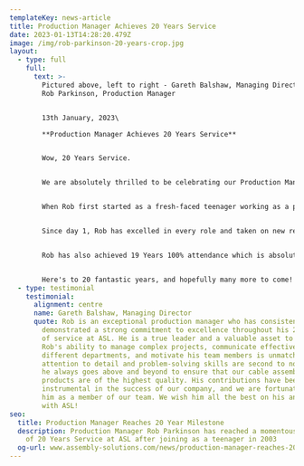 ```yaml
---
templateKey: news-article
title: Production Manager Achieves 20 Years Service
date: 2023-01-13T14:28:20.479Z
image: /img/rob-parkinson-20-years-crop.jpg
layout:
  - type: full
    full:
      text: >-
        P﻿ictured above, left to right - Gareth Balshaw, Managing Director and
        Rob Parkinson, Production Manager


        13th January, 2023\

        **Production Manager Achieves 20 Years Service**


        Wow, 20 Years Service.


        We are absolutely thrilled to be celebrating our Production Manager **Rob Parkinson** for achieving a mind-blowing milestone of 20 Years Service at ASL.


        When Rob first started as a fresh-faced teenager working as a production operator, little did we know, one day he would become a senior manager running our multi-million pound [cable assembly department](www.assembly-solutions.com/cable-assembly).


        Since day 1, Rob has excelled in every role and taken on new responsibilities with confidence and determination. He has been a key player in ASL's growth journey over the last 20 years and has proved to be not only a great leader but is also very knowledgeable on equipment & machinery. Last year Rob helped the company strategically invest £250,000 in new wire preparation & cable assembly machinery to improve processes and increase capacity.


        R﻿ob has also achieved 19 Years 100% attendance which is absolutely incredible.


        Here's to 20 fantastic years, and hopefully many more to come!
  - type: testimonial
    testimonial:
      alignment: centre
      name: Gareth Balshaw, Managing Director
      quote: Rob is an exceptional production manager who has consistently
        demonstrated a strong commitment to excellence throughout his 20 years
        of service at ASL. He is a true leader and a valuable asset to our team.
        Rob's ability to manage complex projects, communicate effectively with
        different departments, and motivate his team members is unmatched. His
        attention to detail and problem-solving skills are second to none, and
        he always goes above and beyond to ensure that our cable assembly
        products are of the highest quality. His contributions have been
        instrumental in the success of our company, and we are fortunate to have
        him as a member of our team. We wish him all the best on his anniversary
        with ASL!
seo:
  title: Production Manager Reaches 20 Year Milestone
  description: Production Manager Rob Parkinson has reached a momentous milestone
    of 20 Years Service at ASL after joining as a teenager in 2003
  og-url: www.assembly-solutions.com/news/production-manager-reaches-20-years-service
---
```

